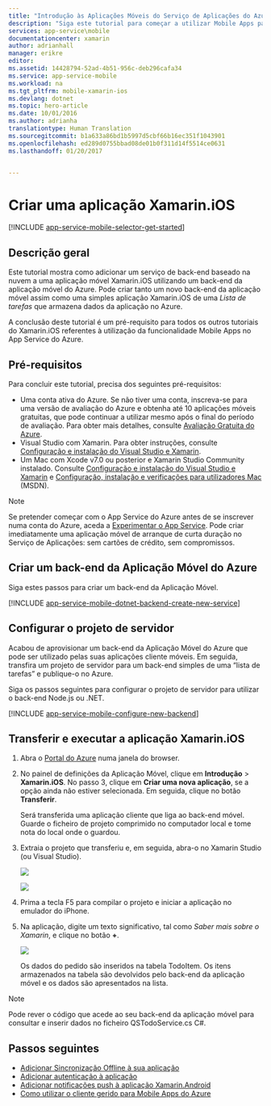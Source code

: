 ```yaml
---
title: "Introdução às Aplicações Móveis do Serviço de Aplicações do Azure para aplicações Xamarin.iOS | Microsoft Docs"
description: "Siga este tutorial para começar a utilizar Mobile Apps para o desenvolvimento do Xamarin.iOS"
services: app-service\mobile
documentationcenter: xamarin
author: adrianhall
manager: erikre
editor: 
ms.assetid: 14428794-52ad-4b51-956c-deb296cafa34
ms.service: app-service-mobile
ms.workload: na
ms.tgt_pltfrm: mobile-xamarin-ios
ms.devlang: dotnet
ms.topic: hero-article
ms.date: 10/01/2016
ms.author: adrianha
translationtype: Human Translation
ms.sourcegitcommit: b1a633a86bd1b5997d5cbf66b16ec351f1043901
ms.openlocfilehash: ed289d0755bbad08de01b0f311d14f5514ce0631
ms.lasthandoff: 01/20/2017


---
```

# <a name="create-a-xamarinios-app"></a>Criar uma aplicação Xamarin.iOS
[!INCLUDE [app-service-mobile-selector-get-started](../../includes/app-service-mobile-selector-get-started.md)]

## <a name="overview"></a>Descrição geral
Este tutorial mostra como adicionar um serviço de back-end baseado na nuvem a uma aplicação móvel Xamarin.iOS utilizando um back-end da aplicação móvel do Azure.  Pode criar tanto um novo back-end da aplicação móvel assim como uma simples aplicação Xamarin.iOS de uma *Lista de tarefas* que armazena dados da aplicação no Azure.

A conclusão deste tutorial é um pré-requisito para todos os outros tutoriais do Xamarin.iOS referentes à utilização da funcionalidade Mobile Apps no App Service do Azure.

## <a name="prerequisites"></a>Pré-requisitos
Para concluir este tutorial, precisa dos seguintes pré-requisitos:

* Uma conta ativa do Azure. Se não tiver uma conta, inscreva-se para uma versão de avaliação do Azure e obtenha até 10 aplicações móveis gratuitas, que pode continuar a utilizar mesmo após o final do período de avaliação. Para obter mais detalhes, consulte [Avaliação Gratuita do Azure](https://azure.microsoft.com/pricing/free-trial/).
* Visual Studio com Xamarin. Para obter instruções, consulte [Configuração e instalação do Visual Studio e Xamarin](https://msdn.microsoft.com/library/mt613162.aspx).
* Um Mac com Xcode v7.0 ou posterior e Xamarin Studio Community instalado. Consulte [Configuração e instalação do Visual Studio e Xamarin](https://msdn.microsoft.com/library/mt613162.aspx) e [Configuração, instalação e verificações para utilizadores Mac](https://msdn.microsoft.com/library/mt488770.aspx) (MSDN).

> [!NOTE]
> Se pretender começar com o App Service do Azure antes de se inscrever numa conta do Azure, aceda a [Experimentar o App Service](https://azure.microsoft.com/try/app-service/mobile/). Pode criar imediatamente uma aplicação móvel de arranque de curta duração no Serviço de Aplicações: sem cartões de crédito, sem compromissos.
> 
> 

## <a name="create-an-azure-mobile-app-backend"></a>Criar um back-end da Aplicação Móvel do Azure
Siga estes passos para criar um back-end da Aplicação Móvel.

[!INCLUDE [app-service-mobile-dotnet-backend-create-new-service](../../includes/app-service-mobile-dotnet-backend-create-new-service.md)]

## <a name="configure-the-server-project"></a>Configurar o projeto de servidor
Acabou de aprovisionar um back-end da Aplicação Móvel do Azure que pode ser utilizado pelas suas aplicações cliente móveis. Em seguida, transfira um projeto de servidor para um back-end simples de uma “lista de tarefas” e publique-o no Azure.

Siga os passos seguintes para configurar o projeto de servidor para utilizar o back-end Node.js ou .NET.

[!INCLUDE [app-service-mobile-configure-new-backend](../../includes/app-service-mobile-configure-new-backend.md)]

## <a name="download-and-run-the-xamarinios-app"></a>Transferir e executar a aplicação Xamarin.iOS
1. Abra o [Portal do Azure] numa janela do browser.
2. No painel de definições da Aplicação Móvel, clique em **Introdução** > **Xamarin.iOS**. No passo 3, clique em **Criar uma nova aplicação**, se a opção ainda não estiver selecionada.  Em seguida, clique no botão **Transferir**.
   
      Será transferida uma aplicação cliente que liga ao back-end móvel. Guarde o ficheiro de projeto comprimido no computador local e tome nota do local onde o guardou.
3. Extraia o projeto que transferiu e, em seguida, abra-o no Xamarin Studio (ou Visual Studio).
   
    ![][9]
   
    ![][8]
4. Prima a tecla F5 para compilar o projeto e iniciar a aplicação no emulador do iPhone.
5. Na aplicação, digite um texto significativo, tal como *Saber mais sobre o Xamarin*, e clique no botão **+**.
   
    ![][10]
   
    Os dados do pedido são inseridos na tabela TodoItem. Os itens armazenados na tabela são devolvidos pelo back-end da aplicação móvel e os dados são apresentados na lista.

> [!NOTE]
> Pode rever o código que acede ao seu back-end da aplicação móvel para consultar e inserir dados no ficheiro QSTodoService.cs C#.
> 
> 

## <a name="next-steps"></a>Passos seguintes
* [Adicionar Sincronização Offline à sua aplicação](app-service-mobile-xamarin-ios-get-started-offline-data.md)
* [Adicionar autenticação à aplicação ](app-service-mobile-xamarin-ios-get-started-users.md)
* [Adicionar notificações push à aplicação Xamarin.Android](app-service-mobile-xamarin-ios-get-started-push.md)
* [Como utilizar o cliente gerido para Mobile Apps do Azure](app-service-mobile-dotnet-how-to-use-client-library.md)

<!-- Anchors. -->
[Getting started with mobile app backends]:#getting-started
[Create a new mobile app backend]:#create-new-service
[Next Steps]:#next-steps

<!-- Images. -->
[6]: ./media/app-service-mobile-xamarin-ios-get-started/xamarin-ios-quickstart.png
[8]: ./media/app-service-mobile-xamarin-ios-get-started/mobile-xamarin-project-ios-vs.png
[9]: ./media/app-service-mobile-xamarin-ios-get-started/mobile-xamarin-project-ios-xs.png
[10]: ./media/app-service-mobile-xamarin-ios-get-started/mobile-quickstart-startup-ios.png

<!-- URLs. -->
[Portal do Azure]: https://portal.azure.com/


